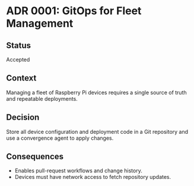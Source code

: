 # ADR 0001: GitOps for Fleet Management

## Status

Accepted

## Context

Managing a fleet of Raspberry Pi devices requires a single source of truth and
repeatable deployments.

## Decision

Store all device configuration and deployment code in a Git repository and use
a convergence agent to apply changes.

## Consequences

- Enables pull-request workflows and change history.
- Devices must have network access to fetch repository updates.
